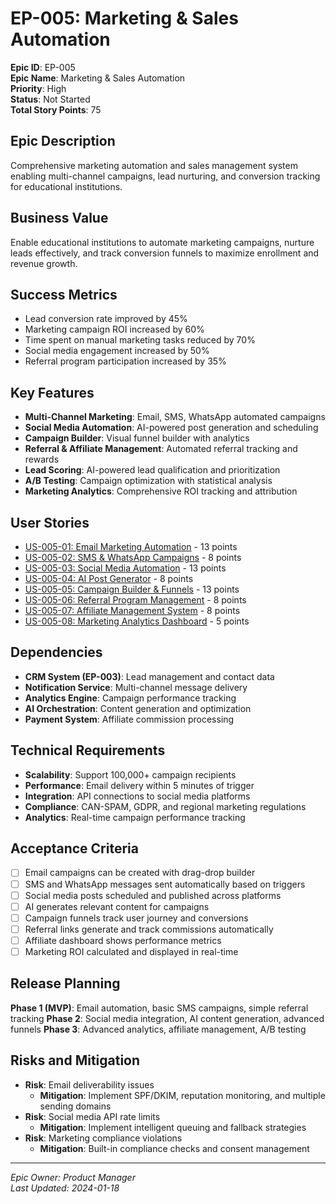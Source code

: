 # EP-005: Marketing & Sales Automation

**Epic ID**: EP-005  
**Epic Name**: Marketing & Sales Automation  
**Priority**: High  
**Status**: Not Started  
**Total Story Points**: 75  

## Epic Description

Comprehensive marketing automation and sales management system enabling multi-channel campaigns, lead nurturing, and conversion tracking for educational institutions.

## Business Value

Enable educational institutions to automate marketing campaigns, nurture leads effectively, and track conversion funnels to maximize enrollment and revenue growth.

## Success Metrics

- Lead conversion rate improved by 45%
- Marketing campaign ROI increased by 60%
- Time spent on manual marketing tasks reduced by 70%
- Social media engagement increased by 50%
- Referral program participation increased by 35%

## Key Features

- **Multi-Channel Marketing**: Email, SMS, WhatsApp automated campaigns
- **Social Media Automation**: AI-powered post generation and scheduling
- **Campaign Builder**: Visual funnel builder with analytics
- **Referral & Affiliate Management**: Automated referral tracking and rewards
- **Lead Scoring**: AI-powered lead qualification and prioritization
- **A/B Testing**: Campaign optimization with statistical analysis
- **Marketing Analytics**: Comprehensive ROI tracking and attribution

## User Stories

- [US-005-01: Email Marketing Automation](../stories/US-005-01-Email-Marketing-Automation.md) - 13 points
- [US-005-02: SMS & WhatsApp Campaigns](../stories/US-005-02-SMS-WhatsApp-Campaigns.md) - 8 points
- [US-005-03: Social Media Automation](../stories/US-005-03-Social-Media-Automation.md) - 13 points
- [US-005-04: AI Post Generator](../stories/US-005-04-AI-Post-Generator.md) - 8 points
- [US-005-05: Campaign Builder & Funnels](../stories/US-005-05-Campaign-Builder-Funnels.md) - 13 points
- [US-005-06: Referral Program Management](../stories/US-005-06-Referral-Program-Management.md) - 8 points
- [US-005-07: Affiliate Management System](../stories/US-005-07-Affiliate-Management-System.md) - 8 points
- [US-005-08: Marketing Analytics Dashboard](../stories/US-005-08-Marketing-Analytics-Dashboard.md) - 5 points

## Dependencies

- **CRM System (EP-003)**: Lead management and contact data
- **Notification Service**: Multi-channel message delivery
- **Analytics Engine**: Campaign performance tracking
- **AI Orchestration**: Content generation and optimization
- **Payment System**: Affiliate commission processing

## Technical Requirements

- **Scalability**: Support 100,000+ campaign recipients
- **Performance**: Email delivery within 5 minutes of trigger
- **Integration**: API connections to social media platforms
- **Compliance**: CAN-SPAM, GDPR, and regional marketing regulations
- **Analytics**: Real-time campaign performance tracking

## Acceptance Criteria

- [ ] Email campaigns can be created with drag-drop builder
- [ ] SMS and WhatsApp messages sent automatically based on triggers
- [ ] Social media posts scheduled and published across platforms
- [ ] AI generates relevant content for campaigns
- [ ] Campaign funnels track user journey and conversions
- [ ] Referral links generate and track commissions automatically
- [ ] Affiliate dashboard shows performance metrics
- [ ] Marketing ROI calculated and displayed in real-time

## Release Planning

**Phase 1 (MVP)**: Email automation, basic SMS campaigns, simple referral tracking
**Phase 2**: Social media integration, AI content generation, advanced funnels
**Phase 3**: Advanced analytics, affiliate management, A/B testing

## Risks and Mitigation

- **Risk**: Email deliverability issues
  - **Mitigation**: Implement SPF/DKIM, reputation monitoring, and multiple sending domains
- **Risk**: Social media API rate limits
  - **Mitigation**: Implement intelligent queuing and fallback strategies
- **Risk**: Marketing compliance violations
  - **Mitigation**: Built-in compliance checks and consent management

---

*Epic Owner: Product Manager*  
*Last Updated: 2024-01-18*